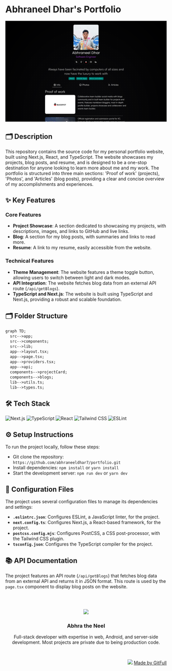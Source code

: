 # Abhraneel Dhar's Portfolio
![thumbnail](./public/assets/landingpage-793f.png)

## 🗂️ Description

This repository contains the source code for my personal portfolio website, built using Next.js, React, and TypeScript. The website showcases my projects, blog posts, and resume, and is designed to be a one-stop destination for anyone looking to learn more about me and my work. The portfolio is structured into three main sections: 'Proof of work' (projects), 'Photos', and 'Articles' (blog posts), providing a clear and concise overview of my accomplishments and experiences.

## ✨ Key Features

### **Core Features**

* **Project Showcase**: A section dedicated to showcasing my projects, with descriptions, images, and links to GitHub and live links.
* **Blog**: A section for my blog posts, with summaries and links to read more.
* **Resume**: A link to my resume, easily accessible from the website.

### **Technical Features**

* **Theme Management**: The website features a theme toggle button, allowing users to switch between light and dark modes.
* **API Integration**: The website fetches blog data from an external API route (`/api/getBlogs`).
* **TypeScript and Next.js**: The website is built using TypeScript and Next.js, providing a robust and scalable foundation.

## 🗂️ Folder Structure

```mermaid
graph TD;
  src-->app;
  src-->components;
  src-->lib;
  app-->layout.tsx;
  app-->page.tsx;
  app-->providers.tsx;
  app-->api;
  components-->projectCard;
  components-->blogs;
  lib-->utils.ts;
  lib-->types.ts;
```

## 🛠️ Tech Stack

![Next.js](https://img.shields.io/badge/Next.js-000?logo=next.js&logoColor=white&style=for-the-badge)
![TypeScript](https://img.shields.io/badge/TypeScript-3178c6?logo=typescript&logoColor=white&style=for-the-badge)
![React](https://img.shields.io/badge/React-20232a?logo=react&logoColor=61DAFB&style=for-the-badge)
![Tailwind CSS](https://img.shields.io/badge/Tailwind_CSS-06B6D4?logo=tailwind-css&logoColor=white&style=for-the-badge)
![ESLint](https://img.shields.io/badge/ESLint-4B4B4B?logo=eslint&logoColor=white&style=for-the-badge)

## ⚙️ Setup Instructions

To run the project locally, follow these steps:

* Git clone the repository: `https://github.com/abhraneeldhar7/portfolio.git`
* Install dependencies: `npm install` or `yarn install`
* Start the development server: `npm run dev` or `yarn dev`

## 📁 Configuration Files

The project uses several configuration files to manage its dependencies and settings:

* **`.eslintrc.json`**: Configures ESLint, a JavaScript linter, for the project.
* **`next.config.ts`**: Configures Next.js, a React-based framework, for the project.
* **`postcss.config.mjs`**: Configures PostCSS, a CSS post-processor, with the Tailwind CSS plugin.
* **`tsconfig.json`**: Configures the TypeScript compiler for the project.

## 📚 API Documentation

The project features an API route (`/api/getBlogs`) that fetches blog data from an external API and returns it in JSON format. This route is used by the `page.tsx` component to display blog posts on the website.



<br><br>
<div align="center">
<img src="https://avatars.githubusercontent.com/u/89008279?v=4" width="120" />
<h3>Abhra the Neel</h3>
<p>Full-stack developer with expertise in web, Android, and server-side development. Most projects are private due to being production code.</p>
</div>
<br>
<p align="right">
<img src="https://gitfull.vercel.app/appLogo.png" width="20"/>  <a href="https://www.gitfull.vercel.app">Made by GitFull</a>
</p>
    
